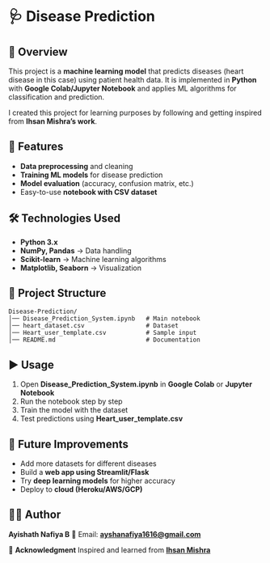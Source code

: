 # 🩺 **Disease Prediction**

## 📌 **Overview**

This project is a **machine learning model** that predicts diseases (heart disease in this case) using patient health data.
It is implemented in **Python** with **Google Colab/Jupyter Notebook** and applies ML algorithms for classification and prediction.

I created this project for learning purposes by following and getting inspired from **Ihsan Mishra’s work**.

## 🚀 **Features**

* **Data preprocessing** and cleaning
* **Training ML models** for disease prediction
* **Model evaluation** (accuracy, confusion matrix, etc.)
* Easy-to-use **notebook with CSV dataset**

## 🛠️ **Technologies Used**

* **Python 3.x**
* **NumPy, Pandas** → Data handling
* **Scikit-learn** → Machine learning algorithms
* **Matplotlib, Seaborn** → Visualization

## 📂 **Project Structure**

```
Disease-Prediction/  
│── Disease_Prediction_System.ipynb   # Main notebook  
│── heart_dataset.csv                 # Dataset  
│── Heart_user_template.csv           # Sample input  
│── README.md                         # Documentation  
```

## ▶️ **Usage**

1. Open **Disease\_Prediction\_System.ipynb** in **Google Colab** or **Jupyter Notebook**
2. Run the notebook step by step
3. Train the model with the dataset
4. Test predictions using **Heart\_user\_template.csv**

## 🔮 **Future Improvements**

* Add more datasets for different diseases
* Build a **web app using Streamlit/Flask**
* Try **deep learning models** for higher accuracy
* Deploy to **cloud (Heroku/AWS/GCP)**

## 👩‍💻 **Author**

**Ayishath Nafiya B**
📧 Email: **[ayshanafiya1616@gmail.com](mailto:ayshanafiya1616@gmail.com)**

🙏 **Acknowledgment**
Inspired and learned from [**Ihsan Mishra**](https://github.com/ihrm-ishan)
